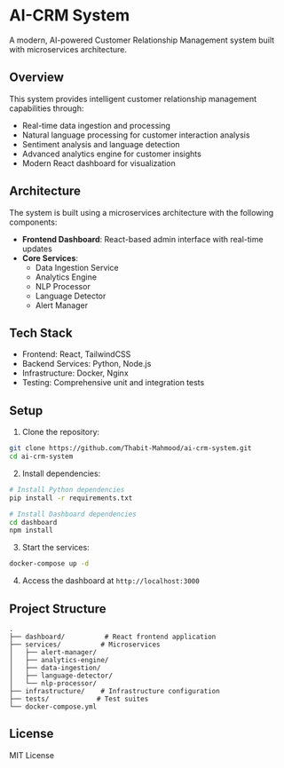 # AI-CRM System

A modern, AI-powered Customer Relationship Management system built with microservices architecture.

## Overview

This system provides intelligent customer relationship management capabilities through:
- Real-time data ingestion and processing
- Natural language processing for customer interaction analysis
- Sentiment analysis and language detection
- Advanced analytics engine for customer insights
- Modern React dashboard for visualization

## Architecture

The system is built using a microservices architecture with the following components:

- **Frontend Dashboard**: React-based admin interface with real-time updates
- **Core Services**:
  - Data Ingestion Service
  - Analytics Engine
  - NLP Processor
  - Language Detector
  - Alert Manager

## Tech Stack

- Frontend: React, TailwindCSS
- Backend Services: Python, Node.js
- Infrastructure: Docker, Nginx
- Testing: Comprehensive unit and integration tests

## Setup

1. Clone the repository:
```bash
git clone https://github.com/Thabit-Mahmood/ai-crm-system.git
cd ai-crm-system
```

2. Install dependencies:
```bash
# Install Python dependencies
pip install -r requirements.txt

# Install Dashboard dependencies
cd dashboard
npm install
```

3. Start the services:
```bash
docker-compose up -d
```

4. Access the dashboard at `http://localhost:3000`

## Project Structure

```
.
├── dashboard/          # React frontend application
├── services/          # Microservices
│   ├── alert-manager/
│   ├── analytics-engine/
│   ├── data-ingestion/
│   ├── language-detector/
│   └── nlp-processor/
├── infrastructure/    # Infrastructure configuration
├── tests/            # Test suites
└── docker-compose.yml
```

## License

MIT License